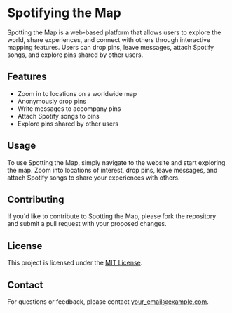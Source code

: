 # Spotifying the Map

Spotting the Map is a web-based platform that allows users to explore the world, share experiences, and connect with others through interactive mapping features. Users can drop pins, leave messages, attach Spotify songs, and explore pins shared by other users.

## Features

- Zoom in to locations on a worldwide map
- Anonymously drop pins
- Write messages to accompany pins
- Attach Spotify songs to pins
- Explore pins shared by other users

## Usage

To use Spotting the Map, simply navigate to the website and start exploring the map. Zoom into locations of interest, drop pins, leave messages, and attach Spotify songs to share your experiences with others.

## Contributing

If you'd like to contribute to Spotting the Map, please fork the repository and submit a pull request with your proposed changes.

## License

This project is licensed under the [MIT License](LICENSE).

## Contact

For questions or feedback, please contact [your_email@example.com](mailto:your_email@example.com).
